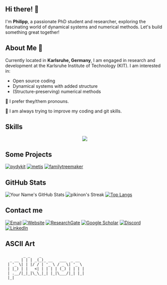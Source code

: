 ## Hi there! 👋

I'm **Philipp**, a passionate PhD student and researcher, exploring the fascinating world of dynamical systems and numerical methods. Let's build something great together!

## About Me 🤔

Currently located in **Karlsruhe, Germany**, I am  engaged in research and development at the Karlsruhe Institute of Technology (KIT). I am interested in:
- Open source coding
- Dynamical systems with added structure
- (Structure-preserving) numerical methods 

💬 I prefer they/them pronouns.


🔭 I am always trying to improve my coding and git skills.


## Skills

<p align="center">
  <a href="https://skillicons.dev">
    <img src="https://skillicons.dev/icons?i=git,github,gitlab,python,latex,markdown,vscode,matlab,anaconda,apple,bash,discord,linkedin" />
  </a>
</p>

## Some Projects

[![pydykit](https://github-readme-stats.vercel.app/api/pin/?username=pydykit&repo=pydykit&theme=dark)](https://github.com/pydykit/pydykit)
[![metis](https://github-readme-stats.vercel.app/api/pin/?username=plkinon&repo=metis&theme=dark)](https://github.com/plkinon/metis)
[![familytreemaker](https://github-readme-stats.vercel.app/api/pin/?username=plkinon&repo=familytreemaker&theme=dark)](https://github.com/plkinon/familytreemaker)

## GitHub Stats
![Your Name's GitHub Stats](https://github-readme-stats.vercel.app/api?username=plkinon&show_icons=true&theme=dark)
![plkinon's Streak](https://github-readme-streak-stats.herokuapp.com/?user=plkinon&theme=dark&hide_border=false)
[![Top Langs](https://github-readme-stats.vercel.app/api/top-langs/?username=plkinon&layout=compact&theme=dark)](https://github.com/anuraghazra/github-readme-stats)


## Contact me

[![Email](https://img.shields.io/badge/Email-Contact-red?style=flat-square&logo=gmail&logoColor=white)](mailto:philipp.kinon@kit.edu)
[![Website](https://img.shields.io/badge/Website-Visit-brightgreen?style=flat-square&logo=safari&logoColor=white)](https://www.ifm.kit.edu/english/14_5490.php)
[![ResearchGate](https://img.shields.io/badge/ResearchGate-Profile-00CCBB?style=flat-square&logo=researchgate&logoColor=white)](https://www.researchgate.net/profile/Philipp-Kinon)
[![Google Scholar](https://img.shields.io/badge/Google%20Scholar-Profile-4285F4?style=flat-square&logo=google-scholar&logoColor=white)](https://scholar.google.com/citations?user=9hNOUG0AAAAJ)
[![Discord](https://img.shields.io/badge/Discord-Profile-7289DA?style=flat-square&logo=discord&logoColor=white)](https://discord.com/users/1164951876706500718)
[![LinkedIn](https://img.shields.io/badge/LinkedIn-Profile-blue?style=flat-square&logo=linkedin&logoColor=white)](https://www.linkedin.com/in/pl-kinon/)


## ASCII Art

```
        _ _    _                   
  _ __ | | | _(_)_ __   ___  _ __  
 | '_ \| | |/ / | '_ \ / _ \| '_ \ 
 | |_) | |   <| | | | | (_) | | | |
 | .__/|_|_|\_\_|_| |_|\___/|_| |_|
 |_|                               
```

<!--
**philipplk/philipplk** is a ✨ _special_ ✨ repository because its `README.md` (this file) appears on your GitHub profile.

Here are some ideas to get you started:

- 🔭 I’m currently working on ...
-  I’m currently learning ...
- 👯 I’m looking to collaborate on ...
- 🤔 I’m looking for help with ...
- 💬 Ask me about ...
- 📫 How to reach me: ...
- 😄 Pronouns: ...
- ⚡ Fun fact: ...
-->
